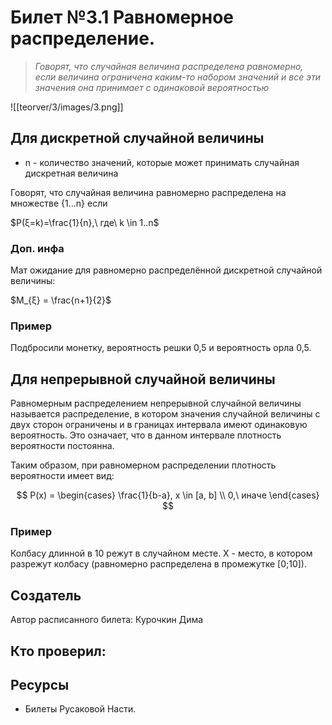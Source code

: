# Билет №3.1 Равномерное распределение.

> *Говорят, что случайная величина распределена равномерно, если величина ограничена каким-то набором значений и все эти значения она принимает с одинаковой вероятностью*

![[teorver/3/images/3.png]]
## Для дискретной случайной величины

- n - количество значений, которые может принимать случайная дискретная величина

Говорят, что случайная величина равномерно распределена на множестве {1…n} если  

$P(ξ=k)=\frac{1}{n},\ где\ k \in 1..n$

### Доп. инфа
Мат ожидание для равномерно распределённой дискретной случайной величины:

$M_{ξ} = \frac{n+1}{2}$

### Пример

Подбросили монетку, вероятность решки 0,5 и вероятность орла 0,5.

## Для непрерывной случайной величины

Равномерным распределением непрерывной случайной величины называется распределение, в котором значения случайной величины с двух сторон ограничены и в границах интервала имеют одинаковую вероятность. Это означает, что в данном интервале плотность вероятности постоянна. 

Таким образом, при равномерном распределении плотность вероятности имеет вид: 

$$ P(x) = 
\begin{cases}
  \frac{1}{b-a}, x \in [a, b] \\
  0,\ иначе
\end{cases}
$$

### Пример

Колбасу длинной в 10 режут в случайном месте. X - место, в котором разрежут колбасу (равномерно распределена в промежутке [0;10]).

## Создатель

Автор расписанного билета: Курочкин Дима

Кто проверил:
- 

## Ресурсы
- Билеты Русаковой Насти.

